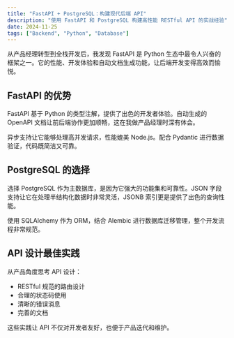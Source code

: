 ```yaml
---
title: "FastAPI + PostgreSQL：构建现代后端 API"
description: "使用 FastAPI 和 PostgreSQL 构建高性能 RESTful API 的实战经验"
date: 2024-11-25
tags: ["Backend", "Python", "Database"]
---
```


从产品经理转型到全栈开发后，我发现 FastAPI 是 Python 生态中最令人兴奋的框架之一。它的性能、开发体验和自动文档生成功能，让后端开发变得高效而愉悦。

## FastAPI 的优势

FastAPI 基于 Python 的类型注解，提供了出色的开发者体验。自动生成的 OpenAPI 文档让前后端协作更加顺畅，这在我做产品经理时深有体会。

异步支持让它能够处理高并发请求，性能媲美 Node.js。配合 Pydantic 进行数据验证，代码既简洁又可靠。

## PostgreSQL 的选择

选择 PostgreSQL 作为主数据库，是因为它强大的功能集和可靠性。JSON 字段支持让它在处理半结构化数据时非常灵活，JSONB 索引更是提供了出色的查询性能。

使用 SQLAlchemy 作为 ORM，结合 Alembic 进行数据库迁移管理，整个开发流程非常规范。

## API 设计最佳实践

从产品角度思考 API 设计：
- RESTful 规范的路由设计
- 合理的状态码使用
- 清晰的错误消息
- 完善的文档

这些实践让 API 不仅对开发者友好，也便于产品迭代和维护。
